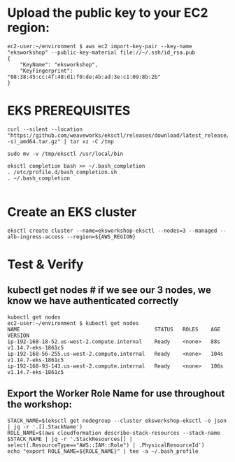 # Upload the public key to your EC2 region:
```
ec2-user:~/environment $ aws ec2 import-key-pair --key-name "eksworkshop" --public-key-material file://~/.ssh/id_rsa.pub
{
    "KeyName": "eksworkshop", 
    "KeyFingerprint": "08:38:45:cc:4f:48:d1:f0:de:4b:ad:3e:c1:09:8b:2b"
}
```
# EKS PREREQUISITES
```
curl --silent --location "https://github.com/weaveworks/eksctl/releases/download/latest_release/eksctl_$(uname -s)_amd64.tar.gz" | tar xz -C /tmp

sudo mv -v /tmp/eksctl /usr/local/bin

eksctl completion bash >> ~/.bash_completion
. /etc/profile.d/bash_completion.sh
. ~/.bash_completion


```

# Create an EKS cluster
```
eksctl create cluster --name=eksworkshop-eksctl --nodes=3 --managed --alb-ingress-access --region=${AWS_REGION}
```
# Test & Verify
## kubectl get nodes # if we see our 3 nodes, we know we have authenticated correctly
```
kubectl get nodes
ec2-user:~/environment $ kubectl get nodes
NAME                                           STATUS   ROLES    AGE    VERSION
ip-192-168-18-52.us-west-2.compute.internal    Ready    <none>   88s    v1.14.7-eks-1861c5
ip-192-168-56-255.us-west-2.compute.internal   Ready    <none>   104s   v1.14.7-eks-1861c5
ip-192-168-93-143.us-west-2.compute.internal   Ready    <none>   106s   v1.14.7-eks-1861c5
```
## Export the Worker Role Name for use throughout the workshop:
```
STACK_NAME=$(eksctl get nodegroup --cluster eksworkshop-eksctl -o json | jq -r '.[].StackName')
ROLE_NAME=$(aws cloudformation describe-stack-resources --stack-name $STACK_NAME | jq -r '.StackResources[] | select(.ResourceType=="AWS::IAM::Role") | .PhysicalResourceId')
echo "export ROLE_NAME=${ROLE_NAME}" | tee -a ~/.bash_profile
```

